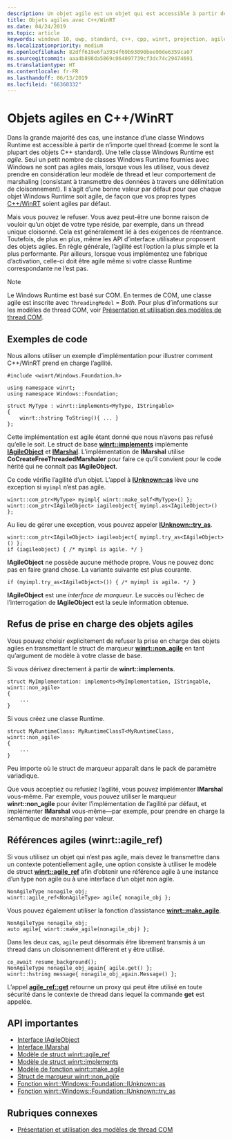 ```yaml
---
description: Un objet agile est un objet qui est accessible à partir de n’importe quel thread. Vos types C++/WinRT sont agiles par défaut, mais vous pouvez le refuser.
title: Objets agiles avec C++/WinRT
ms.date: 04/24/2019
ms.topic: article
keywords: windows 10, uwp, standard, c++, cpp, winrt, projection, agile, objet, agilité, IAgileObject
ms.localizationpriority: medium
ms.openlocfilehash: 82dff619e6fa3934f69b93090bee90de6359ca07
ms.sourcegitcommit: aaa4b898da5869c064097739cf3dc74c29474691
ms.translationtype: HT
ms.contentlocale: fr-FR
ms.lasthandoff: 06/13/2019
ms.locfileid: "66360332"
---
```

# <a name="agile-objects-in-cwinrt"></a>Objets agiles en C++/WinRT

Dans la grande majorité des cas, une instance d’une classe Windows Runtime est accessible à partir de n’importe quel thread (comme le sont la plupart des objets C++ standard). Une telle classe Windows Runtime est *agile*. Seul un petit nombre de classes Windows Runtime fournies avec Windows ne sont pas agiles mais, lorsque vous les utilisez, vous devez prendre en considération leur modèle de thread et leur comportement de marshaling (consistant à transmettre des données à travers une délimitation de cloisonnement). Il s’agit d’une bonne valeur par défaut pour que chaque objet Windows Runtime soit agile, de façon que vos propres types [C++/WinRT](/windows/uwp/cpp-and-winrt-apis/intro-to-using-cpp-with-winrt) soient agiles par défaut.

Mais vous pouvez le refuser. Vous avez peut-être une bonne raison de vouloir qu’un objet de votre type réside, par exemple, dans un thread unique cloisonné. Cela est généralement lié à des exigences de réentrance. Toutefois, de plus en plus, même les API d’interface utilisateur proposent des objets agiles. En règle générale, l’agilité est l’option la plus simple et la plus performante. Par ailleurs, lorsque vous implémentez une fabrique d’activation, celle-ci doit être agile même si votre classe Runtime correspondante ne l’est pas.

> [!NOTE]
> Le Windows Runtime est basé sur COM. En termes de COM, une classe agile est inscrite avec `ThreadingModel` = *Both*. Pour plus d’informations sur les modèles de thread COM, voir [Présentation et utilisation des modèles de thread COM](/previous-versions/ms809971(v=msdn.10)).

## <a name="code-examples"></a>Exemples de code

Nous allons utiliser un exemple d’implémentation pour illustrer comment C++/WinRT prend en charge l’agilité.

```cppwinrt
#include <winrt/Windows.Foundation.h>

using namespace winrt;
using namespace Windows::Foundation;

struct MyType : winrt::implements<MyType, IStringable>
{
    winrt::hstring ToString(){ ... }
};
```

Cette implémentation est agile étant donné que nous n’avons pas refusé qu’elle le soit. Le struct de base [**winrt::implements**](/uwp/cpp-ref-for-winrt/implements) implémente [**IAgileObject**](https://docs.microsoft.com/windows/desktop/api/objidl/nn-objidl-iagileobject) et [**IMarshal**](/windows/desktop/api/objidl/nn-objidl-imarshal). L’implémentation de **IMarshal** utilise **CoCreateFreeThreadedMarshaler** pour faire ce qu’il convient pour le code hérité qui ne connaît pas **IAgileObject**.

Ce code vérifie l’agilité d’un objet. L’appel à [**IUnknown::as**](/uwp/cpp-ref-for-winrt/windows-foundation-iunknown#iunknownas-function) lève une exception si `myimpl` n’est pas agile.

```cppwinrt
winrt::com_ptr<MyType> myimpl{ winrt::make_self<MyType>() };
winrt::com_ptr<IAgileObject> iagileobject{ myimpl.as<IAgileObject>() };
```

Au lieu de gérer une exception, vous pouvez appeler [**IUnknown::try_as**](/uwp/cpp-ref-for-winrt/windows-foundation-iunknown#iunknowntry_as-function).

```cppwinrt
winrt::com_ptr<IAgileObject> iagileobject{ myimpl.try_as<IAgileObject>() };
if (iagileobject) { /* myimpl is agile. */ }
```

**IAgileObject** ne possède aucune méthode propre. Vous ne pouvez donc pas en faire grand chose. La variante suivante est plus courante.

```cppwinrt
if (myimpl.try_as<IAgileObject>()) { /* myimpl is agile. */ }
```

**IAgileObject** est une *interface de marqueur*. Le succès ou l’échec de l’interrogation de **IAgileObject** est la seule information obtenue.

## <a name="opting-out-of-agile-object-support"></a>Refus de prise en charge des objets agiles

Vous pouvez choisir explicitement de refuser la prise en charge des objets agiles en transmettant le struct de marqueur [**winrt::non_agile**](/uwp/cpp-ref-for-winrt/non-agile) en tant qu’argument de modèle à votre classe de base.

Si vous dérivez directement à partir de **winrt::implements**.

```cppwinrt
struct MyImplementation: implements<MyImplementation, IStringable, winrt::non_agile>
{
    ...
}
```

Si vous créez une classe Runtime.

```cppwinrt
struct MyRuntimeClass: MyRuntimeClassT<MyRuntimeClass, winrt::non_agile>
{
    ...
}
```

Peu importe où le struct de marqueur apparaît dans le pack de paramètre variadique.

Que vous acceptiez ou refusiez l’agilité, vous pouvez implémenter **IMarshal** vous-même. Par exemple, vous pouvez utiliser le marqueur **winrt::non_agile** pour éviter l’implémentation de l’agilité par défaut, et implémenter **IMarshal** vous-même&mdash;par exemple, pour prendre en charge la sémantique de marshaling par valeur.

## <a name="agile-references-winrtagileref"></a>Références agiles (winrt::agile_ref)

Si vous utilisez un objet qui n’est pas agile, mais devez le transmettre dans un contexte potentiellement agile, une option consiste à utiliser le modèle de struct [**winrt::agile_ref**](/uwp/cpp-ref-for-winrt/agile-ref) afin d’obtenir une référence agile à une instance d’un type non agile ou à une interface d’un objet non agile.

```cppwinrt
NonAgileType nonagile_obj;
winrt::agile_ref<NonAgileType> agile{ nonagile_obj };
```

Vous pouvez également utiliser la fonction d’assistance [**winrt::make_agile**](/uwp/cpp-ref-for-winrt/make-agile).

```cppwinrt
NonAgileType nonagile_obj;
auto agile{ winrt::make_agile(nonagile_obj) };
```

Dans les deux cas, `agile` peut désormais être librement transmis à un thread dans un cloisonnement différent et y être utilisé.

```cppwinrt
co_await resume_background();
NonAgileType nonagile_obj_again{ agile.get() };
winrt::hstring message{ nonagile_obj_again.Message() };
```

L’appel [**agile_ref::get**](/uwp/cpp-ref-for-winrt/agile-ref#agile_refget-function) retourne un proxy qui peut être utilisé en toute sécurité dans le contexte de thread dans lequel la commande **get** est appelée.

## <a name="important-apis"></a>API importantes

* [Interface IAgileObject](https://docs.microsoft.com/windows/desktop/api/objidl/nn-objidl-iagileobject)
* [Interface IMarshal](/windows/desktop/api/objidl/nn-objidl-imarshal)
* [Modèle de struct winrt::agile_ref](/uwp/cpp-ref-for-winrt/agile-ref)
* [Modèle de struct winrt::implements](/uwp/cpp-ref-for-winrt/implements)
* [Modèle de fonction winrt::make_agile](/uwp/cpp-ref-for-winrt/make-agile)
* [Struct de marqueur winrt::non_agile](/uwp/cpp-ref-for-winrt/non-agile)
* [Fonction winrt::Windows::Foundation::IUnknown::as](/uwp/cpp-ref-for-winrt/windows-foundation-iunknown#iunknownas-function)
* [Fonction winrt::Windows::Foundation::IUnknown::try_as](/uwp/cpp-ref-for-winrt/windows-foundation-iunknown#iunknowntry_as-function)

## <a name="related-topics"></a>Rubriques connexes

* [Présentation et utilisation des modèles de thread COM](/previous-versions/ms809971(v=msdn.10))
